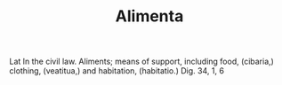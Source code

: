 ---
title: Alimenta
permalink: "/definitions/alimenta.html"
body: Lat In the civil law. Aliments; means of support, including food, (cibaria,)
  clothing, (veatitua,) and habitation, (habitatio.) Dig. 34, 1, 6
published_at: '2018-07-07'
layout: post
---